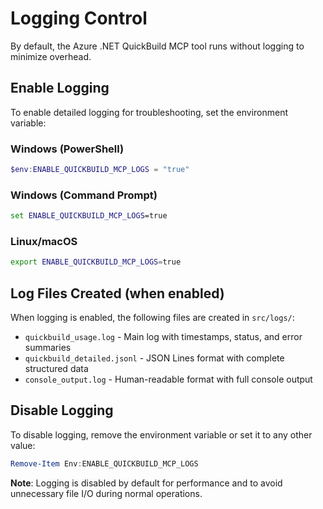# Logging Control

By default, the Azure .NET QuickBuild MCP tool runs without logging to minimize overhead.

## Enable Logging

To enable detailed logging for troubleshooting, set the environment variable:

### Windows (PowerShell)
```powershell
$env:ENABLE_QUICKBUILD_MCP_LOGS = "true"
```

### Windows (Command Prompt)
```cmd
set ENABLE_QUICKBUILD_MCP_LOGS=true
```

### Linux/macOS
```bash
export ENABLE_QUICKBUILD_MCP_LOGS=true
```

## Log Files Created (when enabled)

When logging is enabled, the following files are created in `src/logs/`:

- `quickbuild_usage.log` - Main log with timestamps, status, and error summaries
- `quickbuild_detailed.jsonl` - JSON Lines format with complete structured data
- `console_output.log` - Human-readable format with full console output

## Disable Logging

To disable logging, remove the environment variable or set it to any other value:

```powershell
Remove-Item Env:ENABLE_QUICKBUILD_MCP_LOGS
```

**Note**: Logging is disabled by default for performance and to avoid unnecessary file I/O during normal operations.